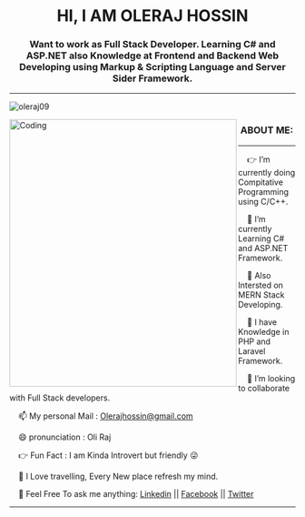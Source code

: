 <h1 align="center">HI, I AM OLERAJ HOSSIN</h1>
<h3 align="center">Want to work as Full Stack Developer. Learning C# and ASP.NET also Knowledge at Frontend and Backend Web Developing using Markup & Scripting Language and Server Sider Framework.</h3><hr>
<p align="left"> <img src="https://komarev.com/ghpvc/?username=oleraj09&label=Profile%20views&color=0e75b6&style=flat" alt="oleraj09" /> </p>
<img align="left" alt="Coding" width="400" height="470" src="https://cdn.dribbble.com/users/1162077/screenshots/5403918/focus-animation.gif">

   <h3 align="center">ABOUT ME: </h3><hr>
   <p align="left">
  
   &nbsp; &nbsp; 👉 I’m currently doing Compitative Programming using C/C++.
  
   &nbsp; &nbsp; 💞️ I’m currently Learning C# and ASP.NET Framework.

   &nbsp; &nbsp; 🌱 Also Intersted on MERN Stack Developing.
  
   &nbsp; &nbsp; 💬 I have Knowledge in PHP and Laravel Framework.
  
   &nbsp; &nbsp; 👯 I’m looking to collaborate with Full Stack developers.
         
   &nbsp; &nbsp; 📫 My personal Mail : Olerajhossin@gmail.com
         
   &nbsp; &nbsp; 😄 pronunciation    : Oli Raj
   
   &nbsp; &nbsp; 👉 Fun Fact         : I am Kinda Introvert but friendly 😜
         
   &nbsp; &nbsp; 🔭 I Love travelling, Every New place refresh my mind.
  
   &nbsp; &nbsp; 💬 Feel Free To ask me anything: [Linkedin](https://www.linkedin.com/in/oleraj-hossin-2b8b5a19a)  ||   [Facebook](https://www.facebook.com/oleraj.hossin)   ||  [Twitter](https://twitter.com/mondoloz)
  </p>
   
  <hr>




